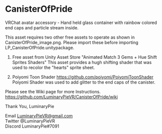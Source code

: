 # CanisterOfPride
VRChat avatar accessory - Hand held glass container with rainbow colored end caps and particle stream inside.

This asset requires two other free assets to operate as shown in CanisterOfPride_image.png.
Please import these before importing LP_CanisterOfPride.unitypackage.

1) Free asset from Unity Asset Store
    "Animated Match 3 Gems + Hue Shift Sprites Shaders"
    This asset provides a hugh shifting shader that was used to recolor the "hearts" sprite sheet.
 
2) Poiyomi Toon Shader
    https://github.com/poiyomi/PoiyomiToonShader
    Poiyomi Shader was used to add glitter to the end caps of the canister.


Please see the Wiki page for more Instructions.  
https://github.com/LuminaryPieVR/CanisterOfPride/wiki

Thank You,
LuminaryPie

Email   LuminaryPieVR@gmail.com  
Twitter @LuminaryPieVR  
Discord LuminaryPie#7091  

